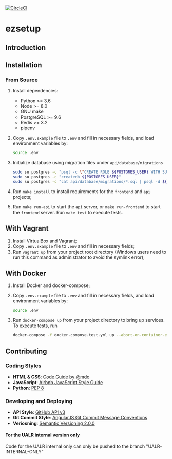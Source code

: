 [![CircleCI](https://circleci.com/gh/nguyendv/ezsetup.svg?style=shield&circle-token=9deee429135839cc89edb061e37530e59546d865)](https://circleci.com/gh/nguyendv/ezsetup)

# ezsetup

## Introduction

<!-- TODO: Describe what is ezsetup. Better have a logo. -->

## Installation

### From Source

1. Install dependencies:
    - Python >= 3.6
    - Node >= 8.0
    - GNU make
    - PostgreSQL >= 9.6
    - Redis >= 3.2
    - pipenv
2. Copy `.env.example` file to `.env` and fill in necessary fields, and load environment variables by:

    ```bash
    source .env
    ```
3. Initialize database using migration files under `api/database/migrations`

    ```bash
    sudo su postgres -c "psql -c \"CREATE ROLE ${POSTGRES_USER} WITH SUPERUSER CREATEDB CREATEROLE LOGIN ENCRYPTED PASSWORD '${POSTGRES_PASSWORD}';\""
    sudo su postgres -c "createdb ${POSTGRES_USER}"
    sudo su postgres -c "cat api/database/migrations/*.sql | psql -d ${POSTGRES_USER}"
    ```
4. Run `make install` to install requirements for the `frontend` and `api` projects;
5. Run `make run-api` to start the `api` server, or `make run-frontend` to start the `frontend` server. Run `make test` 
to execute tests.

## With Vagrant

1. Install VirtualBox and Vagrant;
2. Copy `.env.example` file to `.env` and fill in necessary fields;
3. Run `vagrant up` from your project root directory (Windows users need to run this command as administrator to avoid 
the symlink error);

## With Docker

1. Install Docker and docker-compose;
2. Copy `.env.example` file to `.env` and fill in necessary fields, and load environment variables by:

    ```bash
    source .env
    ```
3. Run `docker-compose up` from your project directory to bring up services. To execute tests, run

    ```bash
    docker-compose -f docker-compose.test.yml up --abort-on-container-exit
    ```

## Contributing

### Coding Styles
<!-- TODO: Use linter to enforce code styles -->
- **HTML & CSS**: [Code Guide by @mdo](http://codeguide.co)
- **JavaScript**: [Airbnb JavaScript Style Guide](https://github.com/airbnb/javascript)
- **Python**: [PEP 8](https://www.python.org/dev/peps/pep-0008/)

### Developing and Deploying
- **API Style**: [GitHub API v3](https://developer.github.com/v3/)
- **Git Commit Style**: [AngularJS Git Commit Message Conventions](https://github.com/angular/angular/blob/master/CONTRIBUTING.md#commit)
- **Veriosning**: [Semantic Versioning 2.0.0](https://semver.org/)

#### For the UALR internal version only
Code for the UALR internal only can only be pushed to the branch "UALR-INTERNAL-ONLY"
